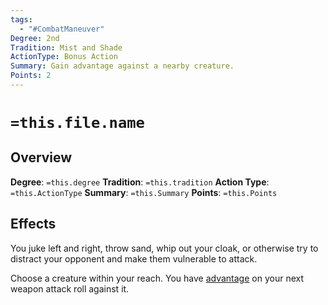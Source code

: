 ```yaml
---
tags:
  - "#CombatManeuver"
Degree: 2nd
Tradition: Mist and Shade
ActionType: Bonus Action
Summary: Gain advantage against a nearby creature.
Points: 2
---
```

# `=this.file.name`

## Overview
**Degree**: `=this.degree`
**Tradition**: `=this.tradition`
**Action Type**: `=this.ActionType`
**Summary**: `=this.Summary`
**Points**: `=this.Points`
## Effects
You juke left and right, throw sand, whip out your cloak, or otherwise try to distract your opponent and make them vulnerable to attack.

Choose a creature within your reach. You have [advantage](https://www.a5e.tools/node/130 "Click to view a local node.") on your next weapon attack roll against it.

